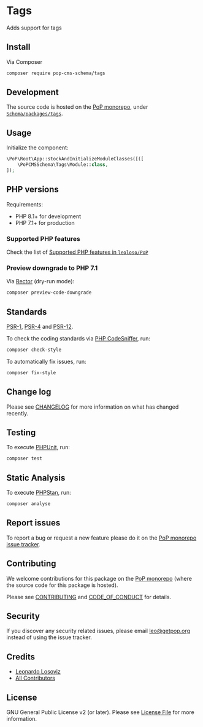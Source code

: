 # Tags

<!--
[![Build Status][ico-travis]][link-travis]
[![Quality Score][ico-code-quality]][link-code-quality]
[![Software License][ico-license]](LICENSE.md)
[![Latest Version on Packagist][ico-version]][link-packagist]
[![Coverage Status][ico-scrutinizer]][link-scrutinizer]
[![Total Downloads][ico-downloads]][link-downloads]
-->

Adds support for tags

## Install

Via Composer

``` bash
composer require pop-cms-schema/tags
```

## Development

The source code is hosted on the [PoP monorepo](https://github.com/leoloso/PoP), under [`Schema/packages/tags`](https://github.com/leoloso/PoP/tree/master/layers/Schema/packages/tags).

## Usage

Initialize the component:

``` php
\PoP\Root\App::stockAndInitializeModuleClasses([([
    \PoPCMSSchema\Tags\Module::class,
]);
```

## PHP versions

Requirements:

- PHP 8.1+ for development
- PHP 7.1+ for production

### Supported PHP features

Check the list of [Supported PHP features in `leoloso/PoP`](https://github.com/leoloso/PoP/blob/master/docs/supported-php-features.md)

### Preview downgrade to PHP 7.1

Via [Rector](https://github.com/rectorphp/rector) (dry-run mode):

```bash
composer preview-code-downgrade
```

## Standards

[PSR-1](https://www.php-fig.org/psr/psr-1), [PSR-4](https://www.php-fig.org/psr/psr-4) and [PSR-12](https://www.php-fig.org/psr/psr-12).

To check the coding standards via [PHP CodeSniffer](https://github.com/squizlabs/PHP_CodeSniffer), run:

``` bash
composer check-style
```

To automatically fix issues, run:

``` bash
composer fix-style
```

## Change log

Please see [CHANGELOG](CHANGELOG.md) for more information on what has changed recently.

## Testing

To execute [PHPUnit](https://phpunit.de/), run:

``` bash
composer test
```

## Static Analysis

To execute [PHPStan](https://github.com/phpstan/phpstan), run:

``` bash
composer analyse
```

## Report issues

To report a bug or request a new feature please do it on the [PoP monorepo issue tracker](https://github.com/leoloso/PoP/issues).

## Contributing

We welcome contributions for this package on the [PoP monorepo](https://github.com/leoloso/PoP) (where the source code for this package is hosted).

Please see [CONTRIBUTING](CONTRIBUTING.md) and [CODE_OF_CONDUCT](CODE_OF_CONDUCT.md) for details.

## Security

If you discover any security related issues, please email leo@getpop.org instead of using the issue tracker.

## Credits

- [Leonardo Losoviz][link-author]
- [All Contributors][link-contributors]

## License

GNU General Public License v2 (or later). Please see [License File](LICENSE.md) for more information.

[ico-version]: https://img.shields.io/packagist/v/pop-cms-schema/tags.svg?style=flat-square
[ico-license]: https://img.shields.io/badge/license-GPLv2-brightgreen.svg?style=flat-square
[ico-travis]: https://img.shields.io/travis/pop-cms-schema/tags/master.svg?style=flat-square
[ico-scrutinizer]: https://img.shields.io/scrutinizer/coverage/g/pop-cms-schema/tags.svg?style=flat-square
[ico-code-quality]: https://img.shields.io/scrutinizer/g/pop-cms-schema/tags.svg?style=flat-square
[ico-downloads]: https://img.shields.io/packagist/dt/pop-cms-schema/tags.svg?style=flat-square

[link-packagist]: https://packagist.org/packages/pop-cms-schema/tags
[link-travis]: https://travis-ci.org/pop-cms-schema/tags
[link-scrutinizer]: https://scrutinizer-ci.com/g/pop-cms-schema/tags/code-structure
[link-code-quality]: https://scrutinizer-ci.com/g/pop-cms-schema/tags
[link-downloads]: https://packagist.org/packages/pop-cms-schema/tags
[link-author]: https://github.com/leoloso
[link-contributors]: ../../../../../../contributors
